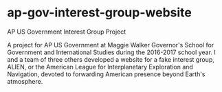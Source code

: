 # ap-gov-interest-group-website
AP US Government Interest Group Project

A project for AP US Government at Maggie Walker Governor's School for Government and International Studies during the 2016-2017 school year. I and a team of three others developed a website for a fake interest group, ALIEN, or the American League for Interplanetary Exploration and Navigation, devoted to forwarding American presence beyond Earth's atmosphere.

